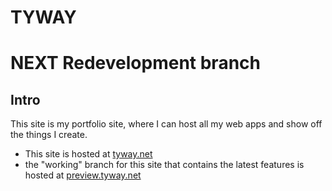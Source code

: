 # TYWAY

# NEXT Redevelopment branch

## Intro
This site is my portfolio site, where I can host all my web apps and show off the things I create.
* This site is hosted at [tyway.net](http://tyway.net)
* the "working" branch for this site that contains the latest features is hosted at [preview.tyway.net](http://preview.tyway.net)
